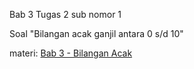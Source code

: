 Bab 3 Tugas 2 sub nomor 1

Soal "Bilangan acak ganjil antara 0 s/d 10"

materi:
[Bab 3 - Bilangan Acak](https://drive.google.com/open?id=1-f4zRxHnlvbltI8nQMpEdYivGiVdWVBO)

